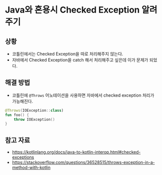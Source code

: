 # Java와 혼용시 Checked Exception 알려주기

## 상황

- 코틀린에서는 Checked Exception을 따로 처리해주지 않는다.
- 자바에서 Checked Exception을 catch 해서 처리해주고 싶은데 이가 문제가 되었다.

## 해결 방법

- 코틀린에 `@Throws` 어노테이션을 사용하면 자바에서 checked exception 처리가 가능해진다.

```kotlin
@Throws(IOException::class)
fun foo() {
    throw IOException()
}
```

## 참고 자료

- https://kotlinlang.org/docs/java-to-kotlin-interop.html#checked-exceptions
- https://stackoverflow.com/questions/36528515/throws-exception-in-a-method-with-kotlin